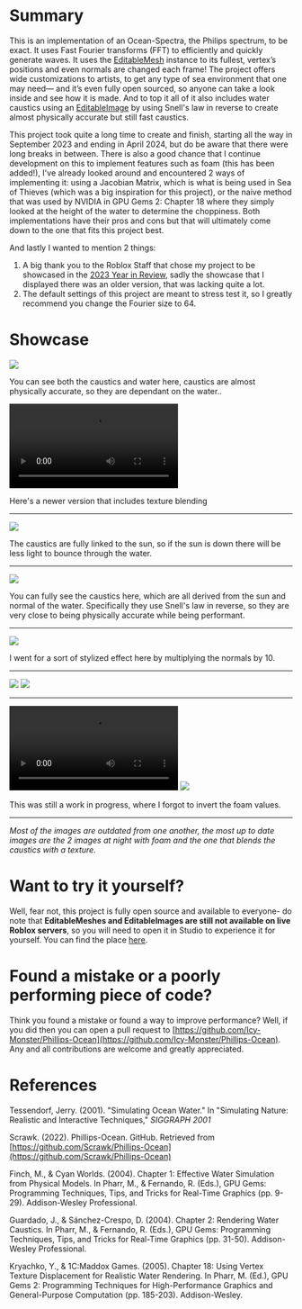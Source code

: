 # Summary
This is an implementation of an Ocean-Spectra, the Philips spectrum, to be exact. It uses Fast Fourier transforms (FFT) to efficiently and quickly generate waves. It uses the [EditableMesh](https://create.roblox.com/docs/reference/engine/classes/EditableMesh) instance to its fullest, vertex’s positions and even normals are changed each frame! The project offers wide customizations to artists, to get any type of sea environment that one may need— and it’s even fully open sourced, so anyone can take a look inside and see how it is made. And to top it all of it also includes water caustics using an [EditableImage](https://create.roblox.com/docs/reference/engine/classes/EditableImage) by using Snell's law in reverse to create almost physically accurate but still fast caustics. 

This project took quite a long time to create and finish, starting all the way in September 2023 and ending in April 2024, but do be aware that there were long breaks in between. There is also a good chance that I continue development on this to implement features such as foam (this has been added!), I've already looked around and encountered 2 ways of implementing it: using a Jacobian Matrix, which is what is being used in Sea of Thieves (which was a big inspiration for this project), or the naive method that was used by NVIDIA in GPU Gems 2: Chapter 18 where they simply looked at the height of the water to determine the choppiness. Both implementations have their pros and cons but that will ultimately come down to the one that fits this project best.

And lastly I wanted to mention 2 things:
1. A big thank you to the Roblox Staff that chose my project to be showcased in the [2023 Year in Review](https://devforum.roblox.com/t/2023-year-in-review-extreme-wall-running-rhythmic-ocean-waves-demonic-heads-and-more/2748060), sadly the showcase that I displayed there was an older version, that was lacking quite a lot.
2. The default settings of this project are meant to stress test it, so I greatly recommend you change the Fourier size to 64.

# Showcase
![](https://devforum-uploads.s3.dualstack.us-east-2.amazonaws.com/uploads/original/5X/2/2/8/6/228640c16cdf4eca6bd2caa52f49911028166d98.png)

You can see both the caustics and water here, caustics are almost physically accurate, so they are dependant on the water..

![](https://devforum-uploads.s3.dualstack.us-east-2.amazonaws.com/uploads/original/5X/a/d/b/f/adbf084825349b716a7173d203de48288d53d0f7.mp4)

Here's a newer version that includes texture blending
****
![](https://github.com/user-attachments/assets/feaa12be-1290-4a3a-ad82-0a25f33e87a9)

The caustics are fully linked to the sun, so if the sun is down there will be less light to bounce through the water.
****
![](https://devforum-uploads.s3.dualstack.us-east-2.amazonaws.com/uploads/optimized/5X/2/6/a/f/26afd0cfdb924924a80057179a74bfe07a1ae169_2_690x339.png)

You can fully see the caustics here, which are all derived from the sun and normal of the water. Specifically they use Snell's law in reverse, so they are very close to being physically accurate while being performant.
****
![](https://devforum-uploads.s3.dualstack.us-east-2.amazonaws.com/uploads/optimized/5X/9/4/d/4/94d46f4e6e3ceb3457cb7d8da22fd021cff66f05_2_690x339.png)

I went for a sort of stylized effect here by multiplying the normals by 10.
****
![](https://devforum-uploads.s3.dualstack.us-east-2.amazonaws.com/uploads/optimized/5X/d/6/7/f/d67f1bbb445e65768422721243607a5420639076_2_690x339.png)
![](https://devforum-uploads.s3.dualstack.us-east-2.amazonaws.com/uploads/optimized/5X/6/8/8/d/688d6bd585dd4fba1b25eee1e8e2b7aa532aaf7c_2_690x339.png)
****
![](https://devforum-uploads.s3.dualstack.us-east-2.amazonaws.com/uploads/original/5X/c/5/0/a/c50af8cc4f60e562c4ca4fc278b24ee053ac7b86.mp4)
![]([upload://bQKkdGyEcLiZIuUh4oMoCLqegiW.mp4](https://devforum-uploads.s3.dualstack.us-east-2.amazonaws.com/uploads/original/5X/5/3/0/e/530e53c9c8e3a00de5c84dea00e5d2186524dba6.mp4))

This was still a work in progress, where I forgot to invert the foam values.
****
*Most of the images are outdated from one another, the most up to date images are the 2 images at night with foam and the one that blends the caustics with a texture.*

# Want to try it yourself?
Well, fear not, this project is fully open source and available to everyone- do note that **EditableMeshes and EditableImages are still not available on live Roblox servers**, so you will need to open it in Studio to experience it for yourself. You can find the place [here](https://www.roblox.com/games/15133748815/FFT-Ocean).

# Found a mistake or a poorly performing piece of code?
Think you found a mistake or found a way to improve performance? Well, if you did then you can open a pull request to [https://github.com/Icy-Monster/Phillips-Ocean](https://github.com/Icy-Monster/Phillips-Ocean). Any and all contributions are welcome and greatly appreciated.

# References
Tessendorf, Jerry. (2001). "Simulating Ocean Water." In "Simulating Nature: Realistic and Interactive Techniques," *SIGGRAPH 2001* 

Scrawk. (2022). Phillips-Ocean. GitHub. Retrieved from [https://github.com/Scrawk/Phillips-Ocean](https://github.com/Scrawk/Phillips-Ocean)

Finch, M., & Cyan Worlds. (2004). Chapter 1: Effective Water Simulation from Physical Models. In Pharr, M., & Fernando, R. (Eds.), GPU Gems: Programming Techniques, Tips, and Tricks for Real-Time Graphics (pp. 9-29). Addison-Wesley Professional.

Guardado, J., & Sánchez-Crespo, D. (2004). Chapter 2: Rendering Water Caustics. In Pharr, M., & Fernando, R. (Eds.), GPU Gems: Programming Techniques, Tips, and Tricks for Real-Time Graphics (pp. 31-50). Addison-Wesley Professional.

Kryachko, Y., & 1C:Maddox Games. (2005). Chapter 18: Using Vertex Texture Displacement for Realistic Water Rendering. In Pharr, M. (Ed.), GPU Gems 2: Programming Techniques for High-Performance Graphics and General-Purpose Computation (pp. 185-203). Addison-Wesley.
